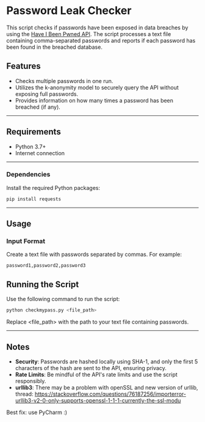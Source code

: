 # Password Leak Checker

This script checks if passwords have been exposed in data breaches by using the [Have I Been Pwned API](https://haveibeenpwned.com/API/v3#PwnedPasswords). The script processes a text file containing comma-separated passwords and reports if each password has been found in the breached database.

## Features
- Checks multiple passwords in one run.
- Utilizes the k-anonymity model to securely query the API without exposing full passwords.
- Provides information on how many times a password has been breached (if any).

---

## Requirements
- Python 3.7+
- Internet connection

---

### Dependencies
Install the required Python packages:

```bash
pip install requests
```

---

## Usage
### Input Format
Create a text file with passwords separated by commas. For example:

```
password1,password2,password3
```

## Running the Script
Use the following command to run the script:

```bash
python checkmypass.py <file_path>
```

Replace <file_path> with the path to your text file containing passwords.

---

## Notes
- **Security**: Passwords are hashed locally using SHA-1, and only the first 5 characters of the hash are sent to the API, ensuring privacy.
- **Rate Limits**: Be mindful of the API's rate limits and use the script responsibly.
- **urllib3**: There may be a problem with openSSL and new version of urllib, thread: https://stackoverflow.com/questions/76187256/importerror-urllib3-v2-0-only-supports-openssl-1-1-1-currently-the-ssl-modu

Best fix: use PyCharm :) 